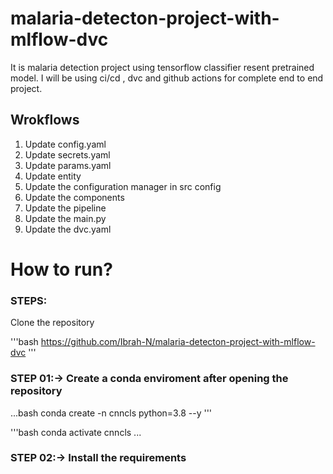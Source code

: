 # malaria-detecton-project-with-mlflow-dvc
It is malaria detection project using tensorflow classifier resent pretrained model. I will be using ci/cd , dvc and github actions for complete end to end project.




## Wrokflows


1.  Update config.yaml
2.  Update secrets.yaml
3.  Update params.yaml
4.  Update entity
5.  Update the configuration manager in src config
6.  Update the components
7.  Update the pipeline
8.  Update the main.py
9.  Update the dvc.yaml



# How to run?

### STEPS:

Clone the repository

'''bash
https://github.com/Ibrah-N/malaria-detecton-project-with-mlflow-dvc
'''


### STEP 01:-> Create a conda enviroment after opening the repository

...bash
conda create -n cnncls python=3.8 --y
'''


'''bash
conda activate cnncls
...



### STEP 02:-> Install the requirements






